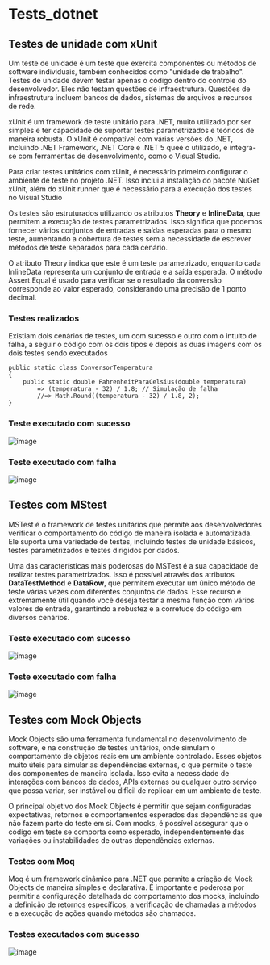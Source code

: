 # Tests_dotnet

## Testes de unidade com xUnit 

Um teste de unidade é um teste que exercita componentes ou métodos de software individuais, também conhecidos como "unidade de trabalho". Testes de unidade devem testar apenas o código dentro do controle do desenvolvedor. Eles não testam questões de infraestrutura. Questões de infraestrutura incluem bancos de dados, sistemas de arquivos e recursos de rede.

xUnit é um framework de teste unitário para .NET, muito utilizado por ser simples e ter capacidade de suportar testes parametrizados e teóricos de maneira robusta. O xUnit é compatível com várias versões do .NET, incluindo .NET Framework, .NET Core e .NET 5 queé o utilizado, e integra-se com ferramentas de desenvolvimento, como o Visual Studio.

Para criar testes unitários com xUnit, é necessário primeiro configurar o ambiente de teste no projeto .NET. Isso inclui a instalação do pacote NuGet xUnit, além do xUnit runner que é necessário para a execução dos testes no Visual Studio

Os testes são estruturados utilizando os atributos **Theory** e **InlineData**, que permitem a execução de testes parametrizados. Isso significa que podemos fornecer vários conjuntos de entradas e saídas esperadas para o mesmo teste, aumentando a cobertura de testes sem a necessidade de escrever métodos de teste separados para cada cenário.

O atributo Theory indica que este é um teste parametrizado, enquanto cada InlineData representa um conjunto de entrada e a saída esperada. O método Assert.Equal é usado para verificar se o resultado da conversão corresponde ao valor esperado, considerando uma precisão de 1 ponto decimal.

### Testes realizados 
Existiam dois cenários de testes, um com sucesso e outro com o intuito de falha, a seguir o código com os dois tipos e depois as duas imagens com os dois testes sendo executados

```
public static class ConversorTemperatura
{
    public static double FahrenheitParaCelsius(double temperatura)
        => (temperatura - 32) / 1.8; // Simulação de falha
        //=> Math.Round((temperatura - 32) / 1.8, 2);
}
```


### Teste executado com sucesso 
![image](https://github.com/mariana2903/Tests_dotnet/assets/99264876/4fe92248-aece-4ffe-b711-d92d9a083266)


### Teste executado com falha 
![image](https://github.com/mariana2903/Tests_dotnet/assets/99264876/3547538e-6537-426c-b5b4-62d7f057e479)


## Testes com MStest

MSTest é o framework de testes unitários que permite aos desenvolvedores verificar o comportamento do código de maneira isolada e automatizada. Ele suporta uma variedade de testes, incluindo testes de unidade básicos, testes parametrizados e testes dirigidos por dados.

Uma das características mais poderosas do MSTest é a sua capacidade de realizar testes parametrizados. Isso é possível através dos atributos **DataTestMethod** e **DataRow**, que permitem executar um único método de teste várias vezes com diferentes conjuntos de dados. Esse recurso é extremamente útil quando você deseja testar a mesma função com vários valores de entrada, garantindo a robustez e a corretude do código em diversos cenários.

### Teste executado com sucesso 
![image](https://github.com/mariana2903/Tests_dotnet/assets/99264876/de791efc-999a-40b5-a527-608edd5d4403)

### Teste executado com falha 
![image](https://github.com/mariana2903/Tests_dotnet/assets/99264876/19d4bfe8-8f30-4af8-97ce-d757b6e5256e)


## Testes com Mock Objects

Mock Objects são uma ferramenta fundamental no desenvolvimento de software, e na construção de testes unitários, onde simulam o comportamento de objetos reais em um ambiente controlado. Esses objetos muito úteis para simular as dependências externas, o que permite o teste dos componentes de maneira isolada. Isso evita a necessidade de interações com bancos de dados, APIs externas ou qualquer outro serviço que possa variar, ser instável ou difícil de replicar em um ambiente de teste.

O principal objetivo dos Mock Objects é permitir que sejam configuradas expectativas, retornos e comportamentos esperados das dependências que não fazem parte do teste em si. Com mocks, é possível assegurar que o código em teste se comporta como esperado, independentemente das variações ou instabilidades de outras dependências externas.

### Testes com Moq

Moq é um framework dinâmico para .NET que permite a criação de Mock Objects de maneira simples e declarativa. É importante e poderosa por permitir a configuração detalhada do comportamento dos mocks, incluindo a definição de retornos específicos, a verificação de chamadas a métodos e a execução de ações quando métodos são chamados.

### Testes executados com sucesso 
![image](https://github.com/mariana2903/Tests_dotnet/assets/99264876/7ef79788-6fe6-42d2-9f04-2aa4219d6148)

